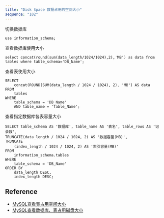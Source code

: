 ```yaml
---
title: "Disk Space 数据占用的空间大小"
sequence: "102"
---
```


切换数据库

```text
use information_schema;
```

查看数据库使用大小

```text
select concat(round(sum(data_length/1024/1024),2),'MB') as data from tables where table_schema='DB_Name';
```

查看表使用大小

```text
SELECT
	concat(ROUND(SUM(data_length / 1024 / 1024), 2), 'MB') AS data
FROM
	tables
WHERE
	table_schema = 'DB_Name'
	AND table_name = 'Table_Name';
```

查看指定数据库各表容量大小

```text
SELECT table_schema AS '数据库', table_name AS '表名', table_rows AS '记录数',
TRUNCATE(data_length / 1024 / 1024, 2) AS '数据容量(MB)',
TRUNCATE
	(index_length / 1024 / 1024, 2) AS '索引容量(MB)'
FROM
	information_schema.tables
WHERE
	table_schema = 'DB_Name'
ORDER BY
	data_length DESC,
	index_length DESC;
```

## Reference

- [MySQL查看表占用空间大小](https://blog.csdn.net/wwd0501/article/details/112617034)
- [MySQL查看数据库、表占用磁盘大小](https://www.cnblogs.com/xiaoxi-jinchen/p/16967024.html)
